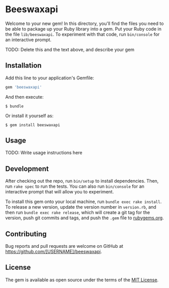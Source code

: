 # Beeswaxapi

Welcome to your new gem! In this directory, you'll find the files you need to be able to package up your Ruby library into a gem. Put your Ruby code in the file `lib/beeswaxapi`. To experiment with that code, run `bin/console` for an interactive prompt.

TODO: Delete this and the text above, and describe your gem

## Installation

Add this line to your application's Gemfile:

```ruby
gem 'beeswaxapi'
```

And then execute:

    $ bundle

Or install it yourself as:

    $ gem install beeswaxapi

## Usage

TODO: Write usage instructions here

## Development

After checking out the repo, run `bin/setup` to install dependencies. Then, run `rake spec` to run the tests. You can also run `bin/console` for an interactive prompt that will allow you to experiment.

To install this gem onto your local machine, run `bundle exec rake install`. To release a new version, update the version number in `version.rb`, and then run `bundle exec rake release`, which will create a git tag for the version, push git commits and tags, and push the `.gem` file to [rubygems.org](https://rubygems.org).

## Contributing

Bug reports and pull requests are welcome on GitHub at https://github.com/[USERNAME]/beeswaxapi.

## License

The gem is available as open source under the terms of the [MIT License](https://opensource.org/licenses/MIT).
